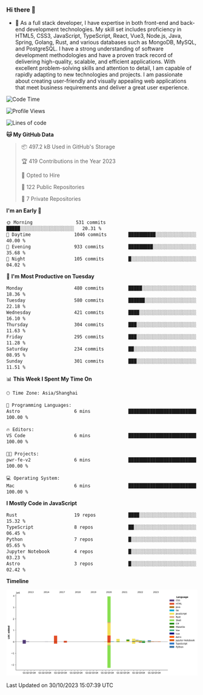### Hi there 👋

- 🌱 As a full stack developer, I have expertise in both front-end and back-end development technologies. My skill set includes proficiency in HTML5, CSS3, JavaScript, TypeScript, React, Vue3, Node.js, Java, Spring, Golang, Rust, and various databases such as MongoDB, MySQL, and PostgreSQL. I have a strong understanding of software development methodologies and have a proven track record of delivering high-quality, scalable, and efficient applications. With excellent problem-solving skills and attention to detail, I am capable of rapidly adapting to new technologies and projects. I am passionate about creating user-friendly and visually appealing web applications that meet business requirements and deliver a great user experience.

<!--START_SECTION:waka-->
![Code Time](http://img.shields.io/badge/Code%20Time-1%2C156%20hrs%2046%20mins-blue)

![Profile Views](http://img.shields.io/badge/Profile%20Views-0-blue)

![Lines of code](https://img.shields.io/badge/From%20Hello%20World%20I%27ve%20Written-6.0%20million%20lines%20of%20code-blue)

**🐱 My GitHub Data** 

> 📦 497.2 kB Used in GitHub's Storage 
 > 
> 🏆 419 Contributions in the Year 2023
 > 
> 💼 Opted to Hire
 > 
> 📜 122 Public Repositories 
 > 
> 🔑 7 Private Repositories 
 > 
**I'm an Early 🐤** 

```text
🌞 Morning                531 commits         █████░░░░░░░░░░░░░░░░░░░░   20.31 % 
🌆 Daytime                1046 commits        ██████████░░░░░░░░░░░░░░░   40.00 % 
🌃 Evening                933 commits         █████████░░░░░░░░░░░░░░░░   35.68 % 
🌙 Night                  105 commits         █░░░░░░░░░░░░░░░░░░░░░░░░   04.02 % 
```
📅 **I'm Most Productive on Tuesday** 

```text
Monday                   480 commits         █████░░░░░░░░░░░░░░░░░░░░   18.36 % 
Tuesday                  580 commits         ██████░░░░░░░░░░░░░░░░░░░   22.18 % 
Wednesday                421 commits         ████░░░░░░░░░░░░░░░░░░░░░   16.10 % 
Thursday                 304 commits         ███░░░░░░░░░░░░░░░░░░░░░░   11.63 % 
Friday                   295 commits         ███░░░░░░░░░░░░░░░░░░░░░░   11.28 % 
Saturday                 234 commits         ██░░░░░░░░░░░░░░░░░░░░░░░   08.95 % 
Sunday                   301 commits         ███░░░░░░░░░░░░░░░░░░░░░░   11.51 % 
```


📊 **This Week I Spent My Time On** 

```text
🕑︎ Time Zone: Asia/Shanghai

💬 Programming Languages: 
Astro                    6 mins              █████████████████████████   100.00 % 

🔥 Editors: 
VS Code                  6 mins              █████████████████████████   100.00 % 

🐱‍💻 Projects: 
pwr-fe-v2                6 mins              █████████████████████████   100.00 % 

💻 Operating System: 
Mac                      6 mins              █████████████████████████   100.00 % 
```

**I Mostly Code in JavaScript** 

```text
Rust                     19 repos            ████░░░░░░░░░░░░░░░░░░░░░   15.32 % 
TypeScript               8 repos             ██░░░░░░░░░░░░░░░░░░░░░░░   06.45 % 
Python                   7 repos             █░░░░░░░░░░░░░░░░░░░░░░░░   05.65 % 
Jupyter Notebook         4 repos             █░░░░░░░░░░░░░░░░░░░░░░░░   03.23 % 
Astro                    3 repos             █░░░░░░░░░░░░░░░░░░░░░░░░   02.42 % 
```



**Timeline**

![Lines of Code chart](https://raw.githubusercontent.com/elton/elton/main/assets/bar_graph.png)


 Last Updated on 30/10/2023 15:07:39 UTC
<!--END_SECTION:waka-->

<!--
**elton/elton** is a ✨ _special_ ✨ repository because its `README.md` (this file) appears on your GitHub profile.

Here are some ideas to get you started:

- 🔭 I’m currently working on ...
- 🌱 I’m currently learning ...
- 👯 I’m looking to collaborate on ...
- 🤔 I’m looking for help with ...
- 💬 Ask me about ...
- 📫 How to reach me: ...
- 😄 Pronouns: ...
- ⚡ Fun fact: ...
-->
